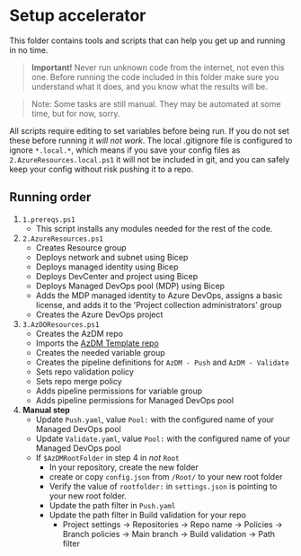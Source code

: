 # Setup accelerator

This folder contains tools and scripts that can help you get up and running in no time.

> **Important!** Never run unknown code from the internet, not even this one. Before running the code included in this folder make sure you understand what it does, and you know what the results will be.

> Note: Some tasks are still manual. They may be automated at some time, but for now, sorry.

All scripts require editing to set variables before being run. If you do not set these before running it _will not work_.
The local .gitignore file is configured to ignore `*.local.*`, which means if you save your config files as `2.AzureResources.local.ps1` it will not be included in git, and you can safely keep your config without risk pushing it to a repo.

## Running order 

1. `1.prereqs.ps1`
    - This script installs any modules needed for the rest of the code.
2. `2.AzureResources.ps1`
    - Creates Resource group
    - Deploys network and subnet using Bicep
    - Deploys managed identity using Bicep
    - Deploys DevCenter and project using Bicep
    - Deploys Managed DevOps pool (MDP) using Bicep
    - Adds the MDP managed identity to Azure DevOps, assigns a basic license, and adds it to the 'Project collection administrators' group
    - Creates the Azure DevOps project
3. `3.AzDOResources.ps1`
    - Creates the AzDM repo
    - Imports the [AzDM Template repo](https://github.com/AZDOPS/AzDMTemplate)
    - Creates the needed variable group
    - Creates the pipeline definitions for `AzDM - Push` and `AzDM - Validate`
    - Sets repo validation policy
    - Sets repo merge policy
    - Adds pipeline permissions for variable group 
    - Adds pipeline permissions for Managed DevOps pool
4. **Manual step**
    - Update `Push.yaml`, value `Pool:` with the configured name of your Managed DevOps pool
    - Update `Validate.yaml`, value `Pool:` with the configured name of your Managed DevOps pool
    - If `$AzDMRootFolder` in step 4 in _not_ `Root`
        - In your repository, create the new folder
        - create or copy `config.json` from `/Root/` to your new root folder
        - Verify the value of `rootfolder:` in `settings.json` is pointing to your new root folder.
        - Update the path filter in `Push.yaml`
        - Update the path filter in Build validation for your repo
            - Project settings -> Repositories -> Repo name -> Policies -> Branch policies -> Main branch -> Build validation -> Path filter
